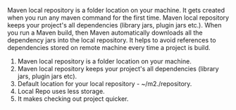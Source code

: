 Maven local repository is a folder location on your machine. It gets created when you run any maven command for the first time.
Maven local repository keeps your project's all dependencies (library jars, plugin jars etc.). When you run a Maven build, then Maven automatically downloads all the dependency jars into the local repository. It helps to avoid references to dependencies stored on remote machine every time a project is build.

1. Maven local repository is a folder location on your machine.
2. Maven local repository keeps your project's all dependencies (library jars, plugin jars etc).
3. Default location for your local repository - ~/m2./repository.
4. Local Repo uses less storage.
5. It makes checking out project quicker.

